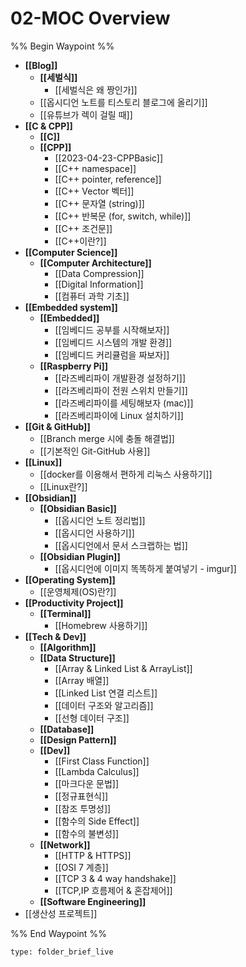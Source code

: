 # 02-MOC Overview

%% Begin Waypoint %%
- **[[Blog]]**
	- **[[세벌식]]**
		- [[세벌식은 왜 짱인가]]
	- [[옵시디언 노트를 티스토리 블로그에 올리기]]
	- [[유튜브가 렉이 걸릴 때]]
- **[[C & CPP]]**
	- **[[C]]**
	- **[[CPP]]**
		- [[2023-04-23-CPPBasic]]
		- [[C++ namespace]]
		- [[C++ pointer, reference]]
		- [[C++ Vector 벡터]]
		- [[C++ 문자열 (string)]]
		- [[C++ 반복문 (for, switch, while)]]
		- [[C++ 조건문]]
		- [[C++이란?]]
- **[[Computer Science]]**
	- **[[Computer Architecture]]**
		- [[Data Compression]]
		- [[Digital Information]]
		- [[컴퓨터 과학 기초]]
- **[[Embedded system]]**
	- **[[Embedded]]**
		- [[임베디드 공부를 시작해보자]]
		- [[임베디드 시스템의 개발 환경]]
		- [[임베디드 커리큘럼을 짜보자]]
	- **[[Raspberry Pi]]**
		- [[라즈베리파이 개발환경 설정하기]]
		- [[라즈베리파이 전원 스위치 만들기]]
		- [[라즈베리파이를 세팅해보자 (mac)]]
		- [[라즈베리파이에 Linux 설치하기]]
- **[[Git & GitHub]]**
	- [[Branch merge 시에 충돌 해결법]]
	- [[기본적인 Git-GitHub 사용]]
- **[[Linux]]**
	- [[docker를 이용해서 편하게 리눅스 사용하기]]
	- [[Linux란?]]
- **[[Obsidian]]**
	- **[[Obsidian Basic]]**
		- [[옵시디언 노트 정리법]]
		- [[옵시디언 사용하기]]
		- [[옵시디언에서 문서 스크랩하는 법]]
	- **[[Obsidian Plugin]]**
		- [[옵시디언에 이미지 똑똑하게 붙여넣기 - imgur]]
- **[[Operating System]]**
	- [[운영체제(OS)란?]]
- **[[Productivity Project]]**
	- **[[Terminal]]**
		- [[Homebrew 사용하기]]
- **[[Tech & Dev]]**
	- **[[Algorithm]]**
	- **[[Data Structure]]**
		- [[Array & Linked List & ArrayList]]
		- [[Array 배열]]
		- [[Linked List 연결 리스트]]
		- [[데이터 구조와 알고리즘]]
		- [[선형 데이터 구조]]
	- **[[Database]]**
	- **[[Design Pattern]]**
	- **[[Dev]]**
		- [[First Class Function]]
		- [[Lambda Calculus]]
		- [[마크다운 문법]]
		- [[정규표현식]]
		- [[참조 투명성]]
		- [[함수의 Side Effect]]
		- [[함수의 불변성]]
	- **[[Network]]**
		- [[HTTP & HTTPS]]
		- [[OSI 7 계층]]
		- [[TCP 3 & 4 way handshake]]
		- [[TCP,IP 흐름제어 & 혼잡제어]]
	- **[[Software Engineering]]**
- [[생산성 프로젝트]]

%% End Waypoint %%



```ccard
type: folder_brief_live
```

